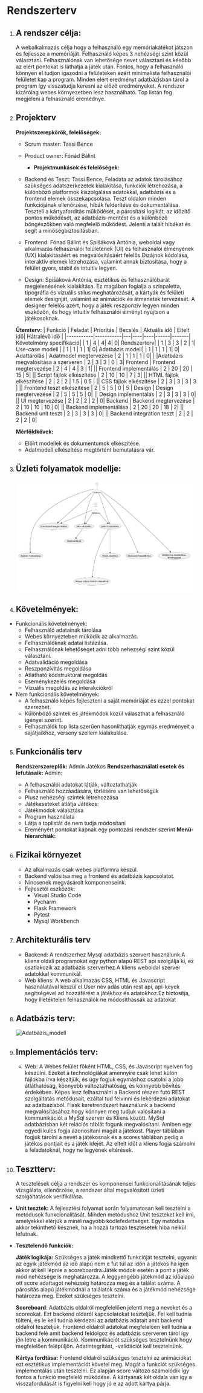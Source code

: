 # Rendszerterv

1. ## A rendszer célja:

   A webalkalmazás célja hogy a felhasználó egy memóriakátékot játszon és fejlessze a memóriáját. Felhasználó képes 3 nehézségi szint közül választani. Felhasználónak van lehetősége nevet választani és később az elért pontokat is láthatja a játék után. Fontos, hogy a felhasználó könnyen el tudjon igazodni a felületeken ezért minimalista felhasználói felületet kap a program.
   Minden elért eredményt adatbázisban tárol a program így visszatudja keresni az előző eredményeket. A rendszer kizárólag webes környezetben lesz használható. Top listán fog megjeleni a felhasználó eremédnye.

2. ## Projekterv

   **Projektszerepkörök, felelőségek:**

   - Scrum master: Tassi Bence
   - Product owner: Fónád Bálint
     - **Projektmunkások és felelőségek:**
   - Backend és Teszt: Tassi Bence, Feladata az adatok tárolásához szükséges adatszerkezetek kialakítása,
     funkciók létrehozása, a különböző platformok kiszolgálása adatokkal, adatbázis és a frontend elemek összekapcsolása. Teszt oldalon minden funkciójának ellenőrzése, hibák felderítése és dokumentálása. Teszteli a kártyafordítás működését, a párosítási logikát, az időzítő pontos működését, az adatbázis-mentést és a különböző böngészőkben való megfelelő működést. Jelenti a talált hibákat és segít a minőségbiztosításban.

   - Frontend: Fónad Bálint és Spišáková Antónia, weboldal vagy alkalmazás felhasználói felületének (UI) és felhasználói élményének (UX) kialakításáért és megvalósításáért felelős.Dizájnok kódolása, interaktív elemek létrehozása, valamint annak biztosítása, hogy a felület gyors, stabil és intuitív legyen.

   - Design: Spišáková Antónia, esztétikus és felhasználóbarát megjelenésének kialakítása. Ez magában foglalja a színpaletta, tipográfia és vizuális stílus meghatározását, a kártyák és felületi elemek designját, valamint az animációk és átmenetek tervezését. A designer felelős azért, hogy a játék reszponzív legyen minden eszközön, és hogy intuitív felhasználói élményt nyújtson a játékosoknak.

   **Űtemterv:**
   | Funkció | Feladat | Prioritás | Becslés | Aktuális idő | Eltelt idő| Hátralévő idő |
   |-----------|-----------|---|----|----|------|-------|
   Követelmény specifikáció| | 1 | 4 | 4| 4| 0|
   Rendszerterv| | 1 | 3 | 3 | 2 | 1|
   Use-case modell | | 1 | 1 | 1 | 1| 0|
   Adatbázis modell| | 1 | 1 | 1 | 1| 0|
   Adattárolás | Adatmodel megtervezése | 2 | 1 | 1 | 1 | 0|
   | |Adatbázis megvalósítása a szerveren | 2 | 3 | 3 | 0 | 3|
   Frontend | Frontend megtervezése | 2 | 4 | 4 | 3 | 1|
   || Frontend implementálás | 2 | 20 | 20 | 15 | 5|
   || Script fájlok elkészítése | 2 | 10 | 10 | 7 | 3|
   || HTML fájlok elkészítése | 2 | 2 | 2 | 1.5 | 0.5 |
   || CSS fájlok elkészítése | 2 | 3 | 3 | 3 | 3 |
   || Frontend teszt elkészítése | 2 | 5 | 5 | 0 | 5 |
   Design | Design megtervezése | 2 | 5 | 5 | 5 | 0|
   || Design implementálás | 2 | 3 | 3 | 3 | 0|
   || UI megtervezése | 2 | 2 | 2 | 2 | 0|
   Backend | Backend megtervezése | 2 | 10 | 10 | 10 | 0|
   || Backend implementálása | 2 | 20 | 20 | 18 | 2|
   || Backend unit teszt | 2 | 3 | 3 | 3 | 0|
   || Backend integration teszt | 2 | 2 | 2 | 2 | 0|

   **Mérföldkövek:**

   - Előírt modellek és dokumentumok elkészítése.
   - Adatmodell elkészítése megtörtént bemutatásra vár.

3. ## Üzleti folyamatok modellje:

   ![Üzleti folyamatok modellje](BPM.png)

4. ## Követelmények:

- Funkcionális követelmények:
  - Felhasználó adatainak tárolása
  - Webes környezteben müködik az alkalmazás.
  - Felhasználóknak adatai listázása.
  - Felhasználónak lehetőséget adni több nehezségi szint közül választani.
  - Adatvalidáció megoldása
  - Reszponzívitás megoldása
  - Átlátható kódstruktúrai megoldás
  - Eseménykezelés megoldása
  - Vizuális megoldás az interakciókról
- Nem funkcionális követelmények:
  - A felhasználó képes fejleszteni a saját memóriáját és ezzel pontokat szerezhet.
  - Különböző szintek és játékmódok közül választhat a felhasználó igényei szerint.
  - Felhasználók top lista szerűen hasonlíthatják egymás eredményeit a sajátjaikhoz, verseny szellem kialakulása.

5. ## Funkcionális terv

   **Rendszerszereplők:**
   Admin
   Játékos
   **Rendszerhasználati esetek és lefutásaik:**
   Admin:

   - A felhasználói adatokat látják, változtathatják
   - Felhasználó hozzáadására, törlésére van lehetőségük
   - Plusz nehézségi szintek létrehozzása
   - Játékeseteket átlátja
     Játékos:
   - Játékmódok választása
   - Program használata
   - Látja a toplistát de nem tudja módosítani
   - Ereményért pontokat kapnak egy pontozási rendszer szerint
     **Menü-hierarchiák:**

6. ## Fizikai környezet
   - Az alkalmazás csak webes platformra készül.
   - Backend valósítsa meg a frontend és adatbázis kapcsolatot.
   - Nincsenek megvásárolt komponenseink.
   - Fejlesztői eszközök:
     - Visual Studio Code
     - Pycharm
     - Flask Framework
     - Pytest
     - Mysql Workbench
7. ## Architekturális terv

   - Backend: A rendszerhez Mysql adatbázis szervert használunk.A kliens oldali programokat egy python alapú REST api szolgálja ki, ez csatlakozik az adatbázis szerverhez.A kliens weboldal szerver adatokkal kommunikál.
   - Web kliens: A web alkalmazás CSS, HTML és Javascript használatával készül el.User név adás után rest api, api-keyek segítségével ad hozzáférést a játékhoz és adatokhoz.Ez biztosítja, hogy illetéktelen felhasználók ne módosíthassák az adatokat

8. ## Adatbázis terv:

   ![Adatbázis_modell](Adatbázis_modell.png)

9. ## Implementációs terv:

   - Web: A Webes felület főként HTML, CSS, és Javascript nyelven fog készülni. Ezeket a technológiákat amennyire csak lehet külön fájlokba írva készítjük, és úgy fogjuk egymáshoz csatolni a jobb átláthatóság, könnyebb változtathatóság, és könnyebb bővítés érdekében. Képes lesz felhasználni a Backend részen futó REST szolgáltatás metódusait, ezáltal tud felvinni és lekérdezni adatokat az adatbázisból. Flask keretrendszert használunk a backend megvalósításához hogy könnyen meg tudjuk valósítani a kommunikációt a MySql szerver és Kliens között. MySql adatbázisban két relációs táblát fogunk megvalósítani. Amiben egy egyedi kulcs fogja azonosítani magát a játékost. Player táblában fogjuk tárolni a nevét a játékosnak és a scores táblában pedig a játékos pontjait és a játék idejét. Az eltelt időt a kliens fogja számolni a feladatoknál, hogy ne legyenek eltérések.

10. ## Tesztterv:
    A tesztelések célja a rendszer és komponensei funkcionalitásának teljes vizsgálata, ellenőrzése, a rendszer által megvalósított üzleti szolgáltatások verifikálása.

- **Unit tesztek:**
  A fejlesztési folyamat során folyamatosan kell tesztelni a metódusok funkcionalitását. Minden metódushoz Unit teszteket kell írni, amelyekkel elérjük a minél nagyobb kódlefedettséget. Egy metódus akkor tekinthető késznek, ha a hozzá tartozó tesztesetek hiba nélkül lefutnak.
- **Tesztelendő funkciók:**

  **Játék logikája:**
  Szükséges a játék mindkettő funkcióját tesztelni, ugyanis az egyik játékmód az idő alapú nem e fut túl az időn a játékos ha igen akkor át kell lépnie a scoreboardra.Játék módok esetén a pont a játék mód nehézsége is meghatározza. A leggyengébb játékmód az időalapú ott score adattagot nehézség határozza meg és a találat száma. A párosítás alapú játékmódnál a találatok száma és a játékmód nehézsége határozza meg. Ezeket szűkséges tesztelni.

  **Scoreboard**:
  Adatbázis oldalról megfelelően jelenti meg a neveket és a scoreokat. Ezt backend oldaról kapcsolatokat teszteljük.
  Fel kell tudnia tölteni, és le kell tudnia kérdezni az adatbázis adatait amit backend oldalról teszteljük. Frontend oldalról adatokat megfelelően kell tudnia a backend felé amit backend feldolgoz és adatbázis szerveren tárol így jön létre a kommunikáció. Kommunikációt szükséges tesztelnünk hogy megfelelően felépüljön. Adatintegritást, -validációt kell tesztelnünk.

  **Kártya fordtása:**
  Frontend oldalról szükséges tesztelni az animációkat ezt esztétikus implementációt követel meg. Magát a funkciót szükséges implementálás után tesztelni. Ez alapján score változó számolódik így fontos a funkció megfelelő müködése. A kártyának két oldala van így a visszafordulását is figyelni kell hogy jó e az adott kártya párja.
